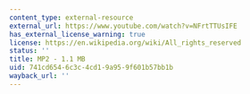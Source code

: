 ```yaml
---
content_type: external-resource
external_url: https://www.youtube.com/watch?v=NFrtTTUsIFE
has_external_license_warning: true
license: https://en.wikipedia.org/wiki/All_rights_reserved
status: ''
title: MP2 - 1.1 MB
uid: 741cd654-6c3c-4cd1-9a95-9f601b57bb1b
wayback_url: ''
---
```

